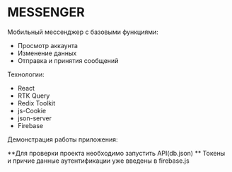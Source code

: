 # MESSENGER

Мобильный мессенджер с базовыми функциями:

- Просмотр аккаунта
- Изменение данных
- Отправка и принятия сообщений

Технологии:

- React
- RTK Query
- Redix Toolkit
- js-Cookie
- json-server
- Firebase

 Демонстрация работы приложения:

 **Для проверки проекта необходимо запустить API(db.json)
 ** Токены и причие данные аутентификации уже введены в firebase.js
